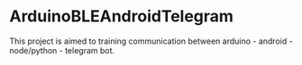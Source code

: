 # ArduinoBLEAndroidTelegram
This project is aimed to training communication between arduino - android - node/python - telegram bot.
